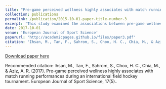 ```yaml
---
title: "Pre-game perceived wellness highly associates with match running performances during an international field hockey tournament"
collection: publications
permalink: /publication/2015-10-01-paper-title-number-3
excerpt: 'This study examined the associations between pre-game wellness and changes in match running performance normalised to either (i) playing time, (ii) post-match RPE or (iii) both playing time and post-match RPE, over the course of a field hockey tournament. Twelve male hockey players were equipped with global positioning system (GPS) units while competing in an international tournament (six matches over 9 days). The following GPS-derived variables, total distance (TD), low-intensity activity (LIA; < 15 km/h), high-intensity running (HIR; > 15 km/h), high-intensity accelerations (HIACC; > 2 m/s 2 ) and decelerations (HIDEC; > −2 m/s 2 ) were acquired and normalised to either (i) playing time, (ii) post-match RPE or (iii) both playing time and post-match RPE. Each morning, players completed ratings on a 0–10 scale for four variables: fatigue, muscle soreness, mood state and sleep quality, with cumulative scores determined as wellness. Associations between match performances and wellness were analysed using Pearson’s correlation coefficient. Combined time and RPE normalisation demonstrated the largest associations with Δwellness compared with time or RPE alone for most variables; TD (r = −0.95; −1.00 to −0.82, p =.004), HIR (r = −0.95; −1.00 to −0.83, p =.003), LIA (r = −0.94; −1.00 to −0.81, p =.026), HIACC (r = −0.87; −1.00 to −0.66, p =.004) and HIDEC (r = −0.90; −0.99 to −0.74, p =.008). These findings support the use of wellness measures as a pre-match tool to assist with managing internal load over the course of a fie ld hockey tournament. Highlights Fixtures during international field hockey tournaments are typically congested and impose high physiological demands on an athlete. To minimise decrements in running performance over the course of a tournament, measures to identify players who have sustained high internal loads are logically warranted. The present study examined the association between changes in simple customised psychometric wellness measures, on changes in match running performance normalised to (i) playing time, (ii) post-match RPE and (iii) playing time and post-match RPE, over the course of a field hockey tournament. Changes in match running performance were better associated to changes in wellness (r = −0.87 to −0.95), when running performances were normalised to both time and RPE compared with time or RPE alone. The present findings support the use of wellness measures as a pre-match tool to assist with managing internal load over the course of a field hockey tournament. Improved associations between wellness scores and match running performances were evident, when running variables were normalised to both playing time and post-match RPE.'
date: 2017-10-01
venue: 'European Journal of Sport Science'
paperurl: 'http://academicpages.github.io/files/paper3.pdf'
citation: 'Ihsan, M., Tan, F., Sahrom, S., Choo, H. C., Chia, M., & Aziz, A. R. (2017). Pre-game perceived wellness highly associates with match running performances during an international field hockey tournament. European Journal of Sport Science, 17(5).'
---
```


[Download paper here](https://doi.org/10.1080/17461391.2017.1301559)

Recommended citation: Ihsan, M., Tan, F., Sahrom, S., Choo, H. C., Chia, M., & Aziz, A. R. (2017). Pre-game perceived wellness highly associates with match running performances during an international field hockey tournament. European Journal of Sport Science, 17(5)..